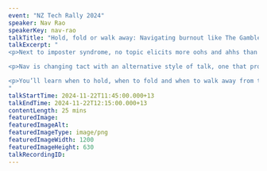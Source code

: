 ```yaml
---
event: "NZ Tech Rally 2024"
speaker: Nav Rao
speakerKey: nav-rao
talkTitle: "Hold, fold or walk away: Navigating burnout like The Gambler"
talkExcerpt: "  
<p>Next to imposter syndrome, no topic elicits more oohs and ahhs than burnout. However, much of the advice on navigating burnout is generalised to the point of being vacuous.</p>

<p>Nav is changing tact with an alternative style of talk, one that proclaims advice in the style of the Kenny Rogers classic, The Gambler.</p>

<p>You’ll learn when to hold, when to fold and when to walk away from the moments that can burn you.</p>
"
talkStartTime: 2024-11-22T11:45:00.000+13
talkEndTime: 2024-11-22T12:15:00.000+13
contentLength: 25 mins
featuredImage:
featuredImageAlt:
featuredImageType: image/png
featuredImageWidth: 1200
featuredImageHeight: 630
talkRecordingID:
---
```

